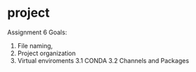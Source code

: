 # project

Assignment 6 Goals:
1. File naming, 
2. Project organization
3. Virtual enviroments 
   3.1 CONDA
   3.2 Channels and Packages